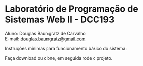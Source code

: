 # Laboratório de Programação de Sistemas Web II - DCC193


Aluno: Douglas Baumgratz de Carvalho<br/>
E-mail: douglas.baumgratz@gmail.com<br/>

Instruções mínimas para funcionamento básico do sistema:

Faça download ou clone, em seguida rode o projeto.

